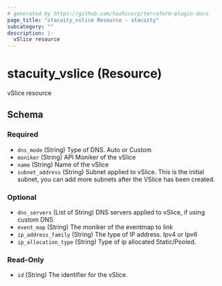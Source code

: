 ```yaml
---
# generated by https://github.com/hashicorp/terraform-plugin-docs
page_title: "stacuity_vslice Resource - stacuity"
subcategory: ""
description: |-
  vSlice resource
---
```


# stacuity_vslice (Resource)

vSlice resource



<!-- schema generated by tfplugindocs -->
## Schema

### Required

- `dns_mode` (String) Type of DNS. Auto or Custom
- `moniker` (String) API Moniker of the vSlice
- `name` (String) Name of the vSlice
- `subnet_address` (String) Subnet applied to vSlice. This is the initial subnet, you can add more subnets after the VSlice has been created.

### Optional

- `dns_servers` (List of String) DNS servers applied to vSlice, if using custom DNS
- `event_map` (String) The moniker of the eventmap to link
- `ip_address_family` (String) The type of IP address. Ipv4 or Ipv6
- `ip_allocation_type` (String) Type of ip allocated Static/Pooled.

### Read-Only

- `id` (String) The identifier for the vSlice.
